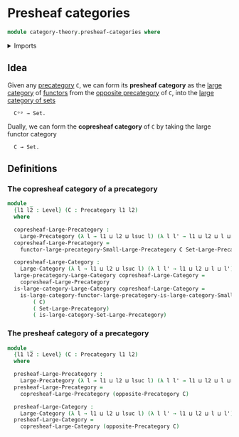 # Presheaf categories

```agda
module category-theory.presheaf-categories where
```

<details><summary>Imports</summary>

```agda
open import category-theory.category-of-functors-from-small-to-large-categories
open import category-theory.large-categories
open import category-theory.large-precategories
open import category-theory.opposite-precategories
open import category-theory.precategories
open import category-theory.precategory-of-functors-from-small-to-large-precategories

open import foundation.category-of-sets
open import foundation.universe-levels
```

</details>

## Idea

Given any [precategory](category-theory.precategories.md) `C`, we can form its
**presheaf category** as the
[large category](category-theory.large-categories.md) of
[functors](category-theory.functors-from-small-to-large-precategories.md) from
the [opposite precategory](category-theory.opposite-precategories.md) of `C`,
into the [large category of sets](foundation.category-of-sets.md)

```text
  Cᵒᵖ → Set.
```

Dually, we can form the **copresheaf category** of `C` by taking the large
functor category

```text
  C → Set.
```

## Definitions

### The copresheaf category of a precategory

```agda
module _
  {l1 l2 : Level} (C : Precategory l1 l2)
  where

  copresheaf-Large-Precategory :
    Large-Precategory (λ l → l1 ⊔ l2 ⊔ lsuc l) (λ l l' → l1 ⊔ l2 ⊔ l ⊔ l')
  copresheaf-Large-Precategory =
    functor-large-precategory-Small-Large-Precategory C Set-Large-Precategory

  copresheaf-Large-Category :
    Large-Category (λ l → l1 ⊔ l2 ⊔ lsuc l) (λ l l' → l1 ⊔ l2 ⊔ l ⊔ l')
  large-precategory-Large-Category copresheaf-Large-Category =
    copresheaf-Large-Precategory
  is-large-category-Large-Category copresheaf-Large-Category =
    is-large-category-functor-large-precategory-is-large-category-Small-Large-Precategory
        ( C)
        ( Set-Large-Precategory)
        ( is-large-category-Set-Large-Precategory)
```

### The presheaf category of a precategory

```agda
module _
  {l1 l2 : Level} (C : Precategory l1 l2)
  where

  presheaf-Large-Precategory :
    Large-Precategory (λ l → l1 ⊔ l2 ⊔ lsuc l) (λ l l' → l1 ⊔ l2 ⊔ l ⊔ l')
  presheaf-Large-Precategory =
    copresheaf-Large-Precategory (opposite-Precategory C)

  presheaf-Large-Category :
    Large-Category (λ l → l1 ⊔ l2 ⊔ lsuc l) (λ l l' → l1 ⊔ l2 ⊔ l ⊔ l')
  presheaf-Large-Category =
    copresheaf-Large-Category (opposite-Precategory C)
```
